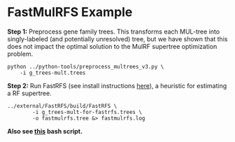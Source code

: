 FastMulRFS Example
==================

**Step 1:** Preprocess gene family trees. This transforms each MUL-tree into singly-labeled (and potentially unresolved) tree, but we have shown that this does not impact the optimal solution to the MulRF supertree optimization problem.
```
python ../python-tools/preprocess_multrees_v3.py \
    -i g_trees-mult.trees
```

**Step 2:** Run FastRFS (see install instructions [here](../external/README.md)), a heuristic for estimating a RF supertree.
```
../external/FastRFS/build/FastRFS \
        -i g_trees-mult-for-fastrfs.trees \
        -o fastmulrfs.tree &> fastmulrfs.log
```

**Also see [this](run_fastmulrfs.sh) bash script.**
